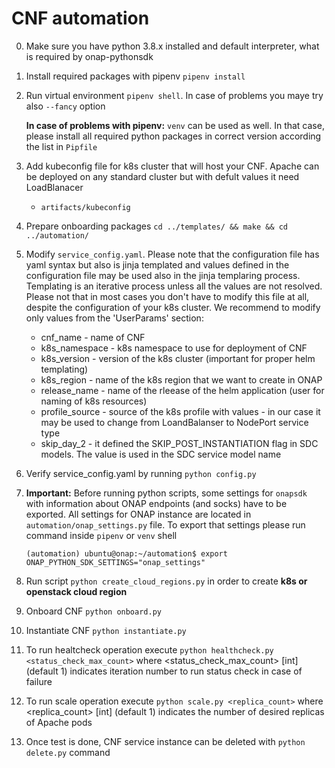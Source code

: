 # CNF automation

0. Make sure you have python 3.8.x installed and default interpreter, what is required by onap-pythonsdk
1. Install required packages with pipenv `pipenv install`
2. Run virtual environment `pipenv shell`. In case of problems you maye try also `--fancy` option
   
   **In case of problems with pipenv:** `venv` can be used as well. In that case, please install all required python packages in correct version according the list in `Pipfile`
3. Add kubeconfig file for k8s cluster that will host your CNF. Apache can be deployed on any standard cluster but with defult values it need LoadBlanacer
   - `artifacts/kubeconfig`
4. Prepare onboarding packages `cd ../templates/ && make && cd ../automation/`
5. Modify `service_config.yaml`. Please note that the configuration file has yaml syntax but also is jinja templated
   and values defined in the configuration file may be used also in the jinja templaring process. Templating is an iterative process unless all the values are
   not resolved. Please not that in most cases you don't have to modify this file at all, despite the configuration of your k8s cluster.
   We recommend to modify only values from the 'UserParams' section:
   - cnf_name - name of CNF
   - k8s_namespace - k8s namespace to use for deployment of CNF
   - k8s_version - version of the k8s cluster (important for proper helm templating)
   - k8s_region - name of the k8s region that we want to create in ONAP
   - release_name - name of the rleease of the helm application (user for naming of k8s resources)
   - profile_source - source of the k8s profile with values - in our case it may be used to change from LoandBalanser to NodePort service type
   - skip_day_2 - it defined the SKIP_POST_INSTANTIATION flag in SDC models. The value is used in the SDC service model name
6. Verify service_config.yaml by running `python config.py`
7. __Important:__ Before running python scripts, some settings for `onapsdk` with information about ONAP endpoints (and socks) have to be exported. 
   All settings for ONAP instance are located in `automation/onap_settings.py` file. To export that settings please run command inside `pipenv` or `venv` shell
   ```shell
   (automation) ubuntu@onap:~/automation$ export ONAP_PYTHON_SDK_SETTINGS="onap_settings"
   ```
8. Run script `python create_cloud_regions.py` in order to create **k8s or openstack cloud region**
9. Onboard CNF `python onboard.py`
10. Instantiate CNF `python instantiate.py`
11. To run healtcheck operation execute `python healthcheck.py <status_check_max_count>` where <status_check_max_count> [int] (default 1)
    indicates iteration number to run status check in case of failure
12. To run scale operation execute `python scale.py <replica_count>` where <replica_count> [int] (default 1)
    indicates the number of desired replicas of Apache pods
13. Once test is done, CNF service instance can be deleted with `python delete.py` command
